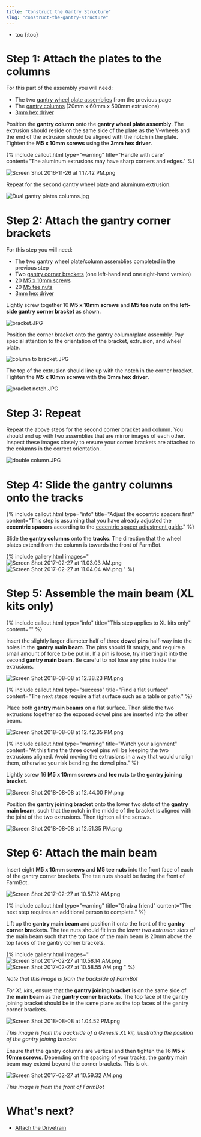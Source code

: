```yaml
---
title: "Construct the Gantry Structure"
slug: "construct-the-gantry-structure"
---
```


* toc
{:toc}


# Step 1: Attach the plates to the columns

For this part of the assembly you will need:
* The two [gantry wheel plate assemblies](assemble-the-gantry-wheel-plates.md) from the previous page
* The [gantry columns](../../Extras/bom/extrusions.md#gantry-columns) (20mm x 60mm x 500mm extrusions)
* [3mm hex driver](../../Extras/bom/miscellaneous.md#3mm-hex-driver)

Position the **gantry column** onto the **gantry wheel plate assembly**. The extrusion should reside on the same side of the plate as the V-wheels and the end of the extrusion should be aligned with the notch in the plate. Tighten the **M5 x 10mm screws** using the **3mm hex driver**.

{%
include callout.html
type="warning"
title="Handle with care"
content="The aluminum extrusions may have sharp corners and edges."
%}



![Screen Shot 2016-11-26 at 1.17.42 PM.png](_images/Screen_Shot_2016-11-26_at_1.17.42_PM.png)

Repeat for the second gantry wheel plate and aluminum extrusion.

![Dual gantry plates columns.jpg](_images/Dual_gantry_plates_columns.jpg)



# Step 2: Attach the gantry corner brackets

For this step you will need:
* The two gantry wheel plate/column assemblies completed in the previous step
* Two [gantry corner brackets](../../Extras/bom/plates-and-brackets.md#gantry-corner-brackets) (one left-hand and one right-hand version)
* 20 [M5 x 10mm screws](../../Extras/bom/fasteners-and-hardware.md#m5-screws)
* 20 [M5 tee nuts](../../Extras/bom/fasteners-and-hardware.md#m5-tee-nuts)
* [3mm hex driver](../../Extras/bom/miscellaneous.md#3mm-hex-driver)

Lightly screw together 10 **M5 x 10mm screws** and **M5 tee nuts** on the **left-side gantry corner bracket** as shown.

![bracket.JPG](_images/bracket.JPG)

Position the corner bracket onto the gantry column/plate assembly. Pay special attention to the orientation of the bracket, extrusion, and wheel plate.

![column to bracket.JPG](_images/column_to_bracket.JPG)

The top of the extrusion should line up with the notch in the corner bracket. Tighten the **M5 x 10mm screws** with the **3mm hex driver**.

![bracket notch.JPG](_images/bracket_notch.JPG)



# Step 3: Repeat

Repeat the above steps for the second corner bracket and column. You should end up with two assemblies that are mirror images of each other. Inspect these images closely to ensure your corner brackets are attached to the columns in the correct orientation.

![double column.JPG](_images/double_column.JPG)



# Step 4: Slide the gantry columns onto the tracks



{%
include callout.html
type="info"
title="Adjust the eccentric spacers first"
content="This step is assuming that you have already adjusted the **eccentric spacers** according to the [eccentric spacer adjustment guide](../../Extras/reference/eccentric-spacer-adjustment.md)."
%}

Slide the **gantry columns** onto the **tracks**. The direction that the wheel plates extend from the column is towards the front of FarmBot.

{% include gallery.html images="
![Screen Shot 2017-02-27 at 11.03.03 AM.png](_images/Screen_Shot_2017-02-27_at_11.03.03_AM.png)
![Screen Shot 2017-02-27 at 11.04.04 AM.png](_images/Screen_Shot_2017-02-27_at_11.04.04_AM.png)
" %}

# Step 5: Assemble the main beam (XL kits only)

{%
include callout.html
type="info"
title="This step applies to XL kits only"
content=""
%}

Insert the slightly larger diameter half of three **dowel pins** half-way into the holes in the **gantry main beam**. The pins should fit snugly, and require a small amount of force to be put in. If a pin is loose, try inserting it into the second **gantry main beam**. Be careful to not lose any pins inside the extrusions.

![Screen Shot 2018-08-08 at 12.38.23 PM.png](_images/Screen_Shot_2018-08-08_at_12.38.23_PM.png)



{%
include callout.html
type="success"
title="Find a flat surface"
content="The next steps require a flat surface such as a table or patio."
%}

Place both **gantry main beams** on a flat surface. Then slide the two extrusions together so the exposed dowel pins are inserted into the other beam.

![Screen Shot 2018-08-08 at 12.42.35 PM.png](_images/Screen_Shot_2018-08-08_at_12.42.35_PM.png)



{%
include callout.html
type="warning"
title="Watch your alignment"
content="At this time the three dowel pins will be keeping the two extrusions aligned. Avoid moving the extrusions in a way that would unalign them, otherwise you risk bending the dowel pins."
%}

Lightly screw 16 **M5 x 10mm screws** and **tee nuts** to the **gantry joining bracket**.

![Screen Shot 2018-08-08 at 12.44.00 PM.png](_images/Screen_Shot_2018-08-08_at_12.44.00_PM.png)

Position the **gantry joining bracket** onto the lower two slots of the **gantry main beam**, such that the notch in the middle of the bracket is aligned with the joint of the two extrusions. Then tighten all the screws.

![Screen Shot 2018-08-08 at 12.51.35 PM.png](_images/Screen_Shot_2018-08-08_at_12.51.35_PM.png)



# Step 6: Attach the main beam

Insert eight **M5 x 10mm screws** and **M5 tee nuts** into the front face of each of the gantry corner brackets. The tee nuts should be facing the front of FarmBot.

![Screen Shot 2017-02-27 at 10.57.12 AM.png](_images/Screen_Shot_2017-02-27_at_10.57.12_AM.png)



{%
include callout.html
type="warning"
title="Grab a friend"
content="The next step requires an additional person to complete."
%}

Lift up the **gantry main beam** and position it onto the front of the **gantry corner brackets**. The tee nuts should fit into the *lower two extrusion slots* of the main beam such that the top face of the main beam is 20mm above the top faces of the gantry corner brackets.

{% include gallery.html images="
![Screen Shot 2017-02-27 at 10.58.14 AM.png](_images/Screen_Shot_2017-02-27_at_10.58.14_AM.png)
![Screen Shot 2017-02-27 at 10.58.55 AM.png](_images/Screen_Shot_2017-02-27_at_10.58.55_AM.png)
" %}

_Note that this image is from the backside of FarmBot_

*For XL kits*, ensure that the **gantry joining bracket** is on the same side of the **main beam** as the **gantry corner brackets**. The top face of the gantry joining bracket should be in the same plane as the top faces of the gantry corner brackets.

![Screen Shot 2018-08-08 at 1.04.52 PM.png](_images/Screen_Shot_2018-08-08_at_1.04.52_PM.png)

_This image is from the backside of a Genesis XL kit, illustrating the position of the gantry joining bracket_

Ensure that the gantry columns are vertical and then tighten the 16 **M5 x 10mm screws**. Depending on the spacing of your tracks, the gantry main beam may extend beyond the corner brackets. This is ok.

![Screen Shot 2017-02-27 at 10.59.32 AM.png](_images/Screen_Shot_2017-02-27_at_10.59.32_AM.png)

_This image is from the front of FarmBot_


# What's next?

 * [Attach the Drivetrain](attach-the-drivetrain.md)
